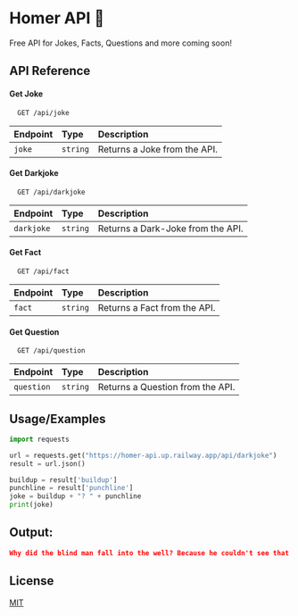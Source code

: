 
# Homer API 🤠
Free API for Jokes, Facts, Questions and more coming soon!

## API Reference

#### Get Joke

```http
  GET /api/joke
```

| Endpoint | Type     | Description                |
| :-------- | :------- | :------------------------- |
| `joke` | `string` | Returns a Joke from the API. |

#### Get Darkjoke

```http
  GET /api/darkjoke
```

| Endpoint | Type     | Description                |
| :-------- | :------- | :------------------------- |
| `darkjoke` | `string` | Returns a Dark-Joke from the API. |

#### Get Fact

```http
  GET /api/fact
```

| Endpoint | Type     | Description                |
| :-------- | :------- | :------------------------- |
| `fact` | `string` | Returns a Fact from the API. |

#### Get Question

```http
  GET /api/question
```

| Endpoint | Type     | Description                |
| :-------- | :------- | :------------------------- |
| `question` | `string` | Returns a Question from the API. |


## Usage/Examples

```python
import requests

url = requests.get("https://homer-api.up.railway.app/api/darkjoke")
result = url.json()

buildup = result['buildup']
punchline = result['punchline']
joke = buildup + "? " + punchline
print(joke)
```

## Output:
```json
Why did the blind man fall into the well? Because he couldn't see that well.
```

## License

[MIT](https://choosealicense.com/licenses/mit/)

